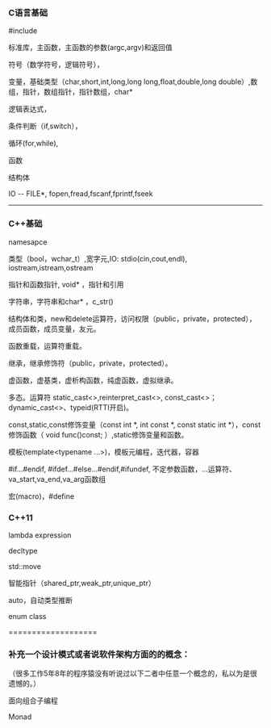 ### C语言基础

#include

标准库，主函数，主函数的参数(argc,argv)和返回值

符号（数学符号，逻辑符号），

变量，基础类型（char,short,int,long,long long,float,double,long double）,数组，指针，数组指针，指针数组，char*

逻辑表达式，

条件判断（if,switch），

循环(for,while),

函数

结构体

IO -- FILE*, fopen,fread,fscanf,fprintf,fseek

----------
### C++基础

namesapce

类型（bool，wchar_t）,宽字元,IO: stdio(cin,cout,endl), iostream,istream,ostream

指针和函数指针, void* ，指针和引用

字符串，字符串和char* ，c_str()

结构体和类，new和delete运算符，访问权限（public，private，protected），成员函数，成员变量，友元。

函数重载，运算符重载。

继承，继承修饰符（public，private，protected）。

虚函数，虚基类，虚析构函数，纯虚函数，虚拟继承。

多态。运算符 static_cast<>,reinterpret_cast<>, const_cast<>；dynamic_cast<>、typeid(RTTI开启)。

const,static,const修饰变量（const int \*, int const \*, const static int \*），const修饰函数（ void func()const; ）,static修饰变量和函数。

模板(template<typename ...>)，模板元编程，迭代器，容器

#if...#endif, #ifdef...#else...#endif,#ifundef, 不定参数函数，...运算符、va_start,va_end,va_arg函数组

宏(macro)，#define

### C++11

lambda expression

decltype

std::move

智能指针（shared_ptr,weak_ptr,unique_ptr）

auto，自动类型推断

enum class

===================

### 补充一个设计模式或者说软件架构方面的的概念：

（很多工作5年8年的程序猿没有听说过以下二者中任意一个概念的，私以为是很遗憾的。）

面向组合子编程

Monad
